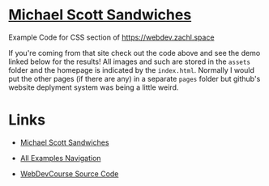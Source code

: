 # [Michael Scott Sandwiches](https://zachltech.github.io/webdevcourse/examples/MichaelScottSandwiches/index.html)

Example Code for CSS section of https://webdev.zachl.space

If you're coming from that site check out the code above and see the demo linked below for the results!
All images and such are stored in the `assets` folder and the homepage is indicated by the `index.html`.
Normally I would put the other pages (if there are any) in a separate `pages` folder but github's website deplyment system was being a little weird.

# Links
- [Michael Scott Sandwiches](https://zachltech.github.io/webdevcourse/examples/MichaelScottSandwiches/index.html)
- [All Examples Navigation](https://zachltech.github.io/webdevcourse/)

- [WebDevCourse Source Code](https://github.com/ZachLTech/webdevcourse)